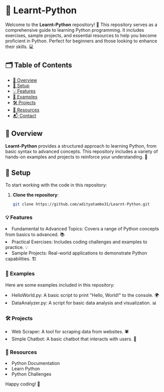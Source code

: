 # 🐍 Learnt-Python

Welcome to the **Learnt-Python** repository! 🚀 This repository serves as a comprehensive guide to learning Python programming. It includes exercises, sample projects, and essential resources to help you become proficient in Python. Perfect for beginners and those looking to enhance their skills. 💻

## 🗂️ Table of Contents

- [📖 Overview](#overview)
- [🔧 Setup](#setup)
- [💡 Features](#features)
- [📝 Examples](#examples)
- [🛠️ Projects](#projects)
- [🔗 Resources](#resources)
- [📬 Contact](#contact)

## 📖 Overview

**Learnt-Python** provides a structured approach to learning Python, from basic syntax to advanced concepts. This repository includes a variety of hands-on examples and projects to reinforce your understanding. 🌟

## 🔧 Setup

To start working with the code in this repository:

1. **Clone the repository**:
   ```bash
   git clone https://github.com/adityatambe31/Learnt-Python.git
   ```

### 💡 Features
<li>Fundamental to Advanced Topics: Covers a range of Python concepts from basics to advanced. 📚</li>
<li>Practical Exercises: Includes coding challenges and examples to practice. 💡</li>
<li>Sample Projects: Real-world applications to demonstrate Python capabilities. 🏗️</li>

### 📝 Examples
Here are some examples included in this repository:

<li>HelloWorld.py: A basic script to print "Hello, World!" to the console. 🌍</li>
<li>DataAnalyzer.py: A script for basic data analysis and visualization. 📊</li>

### 🛠️ Projects
<li>Web Scraper: A tool for scraping data from websites. 🕷️</li>
<li>Simple Chatbot: A basic chatbot that interacts with users. 🤖</li>

### 🔗 Resources
<li>Python Documentation</li>
<li>Learn Python</li>
<li>Python Challenges</li>

Happy coding! 🚀
